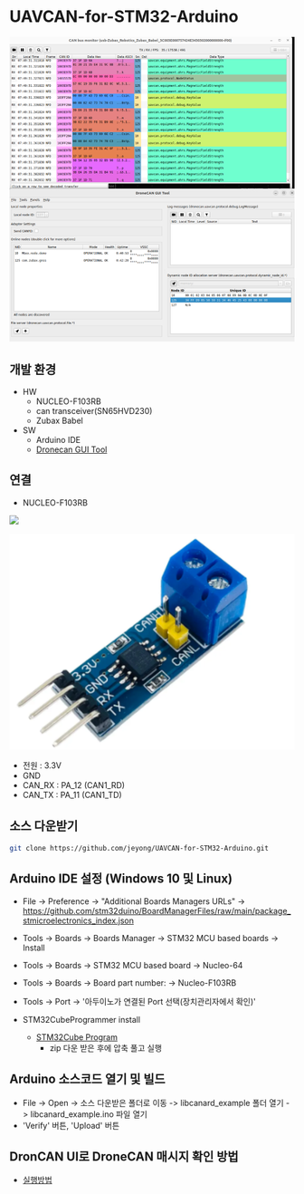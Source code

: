 # UAVCAN-for-STM32-Arduino

![](./images/dronecan_capture.png)

## 개발 환경
* HW
    * NUCLEO-F103RB
    * can transceiver(SN65HVD230)
    * Zubax Babel
* SW
    * Arduino IDE
    * [Dronecan GUI Tool](https://dronecan.github.io/GUI_Tool/Overview/)

## 연결
* NUCLEO-F103RB

![](https://os.mbed.com/media/uploads/bcostm/nucleo_f103rb_2018_07_06_morpho_right.png)

![](./images/cantranceiver.png)
   * 전원 : 3.3V
   * GND
   * CAN_RX : PA_12 (CAN1_RD)
   * CAN_TX : PA_11 (CAN1_TD)

## 소스 다운받기
```bash
git clone https://github.com/jeyong/UAVCAN-for-STM32-Arduino.git 
```

## Arduino IDE 설정 (Windows 10 및 Linux)

* File -> Preference -> "Additional Boards Managers URLs" -> https://github.com/stm32duino/BoardManagerFiles/raw/main/package_stmicroelectronics_index.json
* Tools -> Boards -> Boards Manager -> STM32 MCU based boards -> Install
* Tools -> Boards -> STM32 MCU based board -> Nucleo-64
* Tools -> Boards -> Board part number: -> Nucleo-F103RB
* Tools -> Port -> '아두이노가 연결된 Port 선택(장치관리자에서 확인)'

* STM32CubeProgrammer install
  * [STM32Cube Program](https://www.st.com/en/development-tools/stm32cubeprog.html)
    * zip 다운 받은 후에 압축 풀고 실행

## Arduino 소스코드 열기 및 빌드
* File -> Open -> 소스 다운받은 폴더로 이동 -> libcanard_example 폴더 열기 -> libcanard_example.ino 파일 열기
* 'Verify' 버튼, 'Upload' 버튼

## DronCAN UI로 DroneCAN 매시지 확인 방법
* [실행방법](https://docs.google.com/presentation/d/1F0mcgBMCBcQ-Jt6NjcJWr5dj76pB9ITjcTlpEsEOJIc/edit#slide=id.p)
